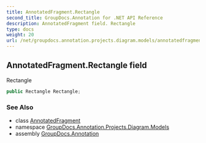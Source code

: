 ```yaml
---
title: AnnotatedFragment.Rectangle
second_title: GroupDocs.Annotation for .NET API Reference
description: AnnotatedFragment field. Rectangle
type: docs
weight: 20
url: /net/groupdocs.annotation.projects.diagram.models/annotatedfragment/rectangle/
---
```

## AnnotatedFragment.Rectangle field

Rectangle

```csharp
public Rectangle Rectangle;
```

### See Also

* class [AnnotatedFragment](../)
* namespace [GroupDocs.Annotation.Projects.Diagram.Models](../../annotatedfragment/)
* assembly [GroupDocs.Annotation](../../../)


